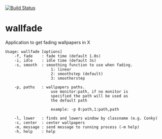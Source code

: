 [![Build Status](http://fredrik.fulhax.nu:8090/view/All/job/c0r73x/job/wallfade/job/master/badge/icon)](http://fredrik.fulhax.nu:8090/view/All/job/c0r73x/job/wallfade/job/master/)

# wallfade
Application to get fading wallpapers in X

```
Usage: wallfade [options]
    -f, fade    : fade time (default 1.0s)
    -i, idle    : idle time (default 3s)
    -s, smooth  : smoothing function to use when fading.
                    1: linear
                    2: smoothstep (default)
                    3: smootherstep

    -p, paths   : wallpapers paths.
                    use monitor:path, if no monitor is
                    specified the path will be used as
                    the default path

                    example: -p 0:path,1:path,path

    -l, lower   : finds and lowers window by classname (e.g. Conky)
    -c, center  : center wallpapers
    -m, message : send message to running process (-m help)
    -h, help    : help
```
